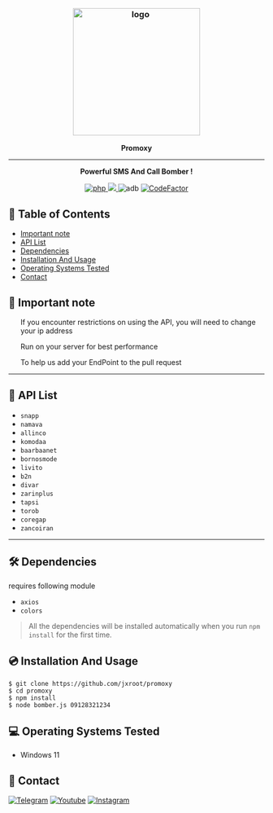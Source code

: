 
﻿
<h3 align="center"><img src="https://fizoofood.com/sms-bomber-apkresult.jpg" alt="logo" height="250px"></h3>
<p align="center">
    <b>Promoxy</b><br>
    </p>
<hr>
<p align="center">
  <b>Powerful SMS And Call Bomber !</b>
    </p>
<p align="center">
  <a href="https://php.net">
    <img src="https://img.shields.io/badge/php-8.0.7-green" alt="php">
  </a>
  <a href="#">
    <img src="https://img.shields.io/badge/platform-Windows-red">
  </a>
   <img src="https://img.shields.io/badge/adb-1.0.35-blue" 
   alt="adb">
   <a href="https://www.codefactor.io/repository/github/jxroot/adbwebkit">  <img src="https://www.codefactor.io/repository/github/jxroot/adbwebkit/badge" alt="CodeFactor" /> </a>
   

  
</p>
<h2 id="table-of-contents">📜 Table of Contents</h2>
<ul>
<li><a href="#connection"> Important note</a></li>
<li><a href="#dependency"> API List</a></li>
<li><a href="#installation-and-usage"> Dependencies</a></li>
<li><a href="#installation-termux">Installation And Usage</a></li>
<li><a href="#operating-systems-tested">Operating Systems Tested</a>
<li><a href="#contact">Contact</a></li>

</li>
</ul>
<h2>📢 Important note</h2>

<ol>If you encounter restrictions on using the API, you will need to change your ip address</ol>

<ol>Run on your server for best performance</ol>

<ol>To help us add your EndPoint to the pull request</ol>
<hr>
<h2>📜 API List</h2>

- `snapp`
- `namava`
- `allinco`
- `komodaa`
- `baarbaanet`
- `bornosmode`
- `livito`
- `b2n`
- `divar`
- `zarinplus`
- `tapsi`
- `torob`
- `coregap`
- `zancoiran`

<hr>
<h2>🛠  Dependencies</h2>

requires following module 
- `axios`
- `colors`


> All the dependencies will be installed automatically when you run `npm install` for the first time.
<h2>💿 Installation And Usage</h2>

```
$ git clone https://github.com/jxroot/promoxy
$ cd promoxy
$ npm install
$ node bomber.js 09128321234
```
<h2 id="operating-systems-tested">💻 Operating Systems Tested</h2>
<ul>

<li>Windows 11</li>
</ul>





<h2 id="contact">📧 Contact</h2>
<p >
<a href="https://t.me/sectoolfa"><img title="Telegram" src="https://img.shields.io/badge/Telegram-black?style=for-the-badge&logo=Telegram"></a>
<a href="https://www.youtube.com/channel/UC0-QcOXgzRgSfcE3zerwu9w/?sub_confirmation=1"><img title="Youtube" src="https://img.shields.io/badge/Youtube-red?style=for-the-badge&logo=Youtube"></a>
<a href="https://www.instagram.com/sectoolfa"><img title="Instagram" src="https://img.shields.io/badge/Instagram-white?style=for-the-badge&logo=Instagram"></a>

